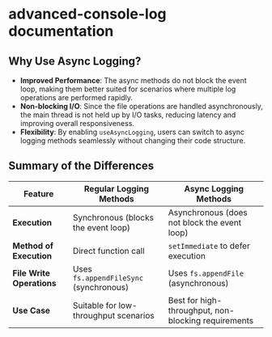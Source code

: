 # advanced-console-log documentation

## Why Use Async Logging?

- **Improved Performance**: The async methods do not block the event loop, making them better suited for scenarios where multiple log operations are performed rapidly.
- **Non-blocking I/O**: Since the file operations are handled asynchronously, the main thread is not held up by I/O tasks, reducing latency and improving overall responsiveness.
- **Flexibility**: By enabling `useAsyncLogging`, users can switch to async logging methods seamlessly without changing their code structure.

## Summary of the Differences

| **Feature**               | **Regular Logging Methods**            | **Async Logging Methods**                           |
| ------------------------- | -------------------------------------- | --------------------------------------------------- |
| **Execution**             | Synchronous (blocks the event loop)    | Asynchronous (does not block the event loop)        |
| **Method of Execution**   | Direct function call                   | `setImmediate` to defer execution                   |
| **File Write Operations** | Uses `fs.appendFileSync` (synchronous) | Uses `fs.appendFile` (asynchronous)                 |
| **Use Case**              | Suitable for low-throughput scenarios  | Best for high-throughput, non-blocking requirements |

